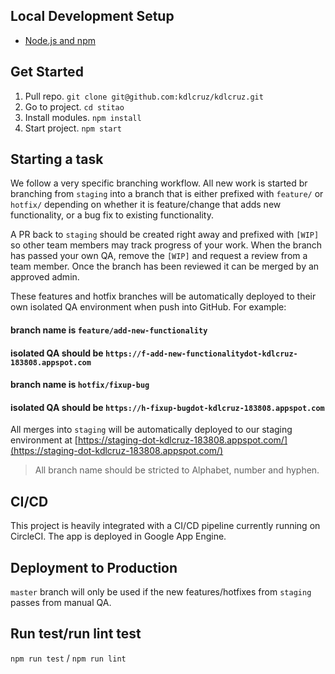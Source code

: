 ## Local Development Setup

* [Node.js and npm](https://nodejs.org/en/)

## Get Started

1. Pull repo. `git clone git@github.com:kdlcruz/kdlcruz.git`
2. Go to project. `cd stitao`
3. Install modules. `npm install`
4. Start project. `npm start`

## Starting a task

We follow a very specific branching workflow. All new work is started br branching from `staging` into a branch that is either prefixed with `feature/` or `hotfix/` depending on whether it is feature/change that adds new functionality, or a bug fix to existing functionality.

A PR back to `staging` should be created right away and prefixed with `[WIP]` so other team members may track progress of your work. When the branch has passed your own QA, remove the `[WIP]` and request a review from a team member. Once the branch has been reviewed it can be merged by an approved admin.

These features and hotfix branches will be automatically deployed to their own isolated QA environment when push into GitHub. For example:

#### branch name is `feature/add-new-functionality`
#### isolated QA should be `https://f-add-new-functionalitydot-kdlcruz-183808.appspot.com`

#### branch name is `hotfix/fixup-bug`
#### isolated QA should be `https://h-fixup-bugdot-kdlcruz-183808.appspot.com`

All merges into `staging` will be automatically deployed to our staging environment at [https://staging-dot-kdlcruz-183808.appspot.com/](https://staging-dot-kdlcruz-183808.appspot.com/)

> All branch name should be stricted to Alphabet, number and hyphen.

## CI/CD

This project is heavily integrated with a CI/CD pipeline currently running on CircleCI. The app is deployed in Google App Engine.

## Deployment to Production

`master` branch will only be used if the new features/hotfixes from `staging` passes from manual QA.

## Run test/run lint test

`npm run test` / `npm run lint`